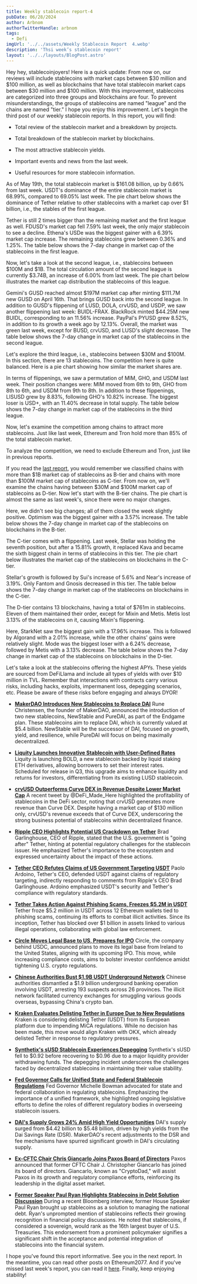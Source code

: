 ```yaml
---
title: Weekly stablecoin report-4
pubDate: 06/28/2024
author: Arbnom
authorTwitterHandle: arbnom
tags:
  - Defi
imgUrl: '../../assets/Weekly Stablecoin Report  4.webp'
description: 'Thsi week’s stablecoin report'
layout: '../../layouts/BlogPost.astro'
---
```

Hey hey, stablecoinjoyers! Here is a quick update: From now on, our reviews will include stablecoins with market caps between $30 million and $100 million, as well as blockchains that have total stablecoin market caps between $30 million and $100 million. With this improvement, stablecoins are categorized into three groups and blockchains are four. To prevent misunderstandings, the groups of stablecoins are named "league" and the chains are named "tier." I hope you enjoy this improvement. Let's begin the third post of our weekly stablecoin reports. In this report, you will find:

* Total review of the stablecoin market and a breakdown by projects.

* Total breakdown of the stablecoin market by blockchains.

* The most attractive stablecoin yields.

* Important events and news from the last week.

* Useful resources for more stablecoin information.

As of May 19th, the total stablecoin market is $161.08 billion, up by 0.66% from last week. USDT's dominance of the entire stablecoin market is 68.99%, compared to 69.05% last week. The pie chart below shows the dominance of Tether relative to other stablecoins with a market cap over $1 billion, i.e., the stables of the first league.

Tether is still 2 times bigger than the remaining market and the first league as well. FDUSD's market cap fell 7.59% last week, the only major stablecoin to see a decline. Ethena's USDe was the biggest gainer with a 6.39% market cap increase. The remaining stablecoins grew between 0.36% and 1.25%. The table below shows the 7-day change in market cap of the stablecoins in the first league.

Now, let's take a look at the second league, i.e., stablecoins between $100M and $1B. The total circulation amount of the second league is currently $3.74B, an increase of 6.00% from last week. The pie chart below illustrates the market cap distribution the stablecoins of this league.

Gemini's GUSD reached almost $197M market cap after minting $111.7M new GUSD on April 16th. That brings GUSD back into the second league. In addition to GUSD's flippening of LUSD, DOLA, crvUSD, and USDP, we saw another flippening last week: BUIDL-FRAX. BlackRock minted $44.25M new BUIDL, corresponding to an 11.56% increase. PayPal's PYUSD grew 8.52%, in addition to its growth a week ago by 12.13%. Overall, the market was green last week, except for BUSD, crvUSD, and LUSD's slight decrease. The table below shows the 7-day change in market cap of the stablecoins in the second league.

Let's explore the third league, i.e., stablecoins between $30M and $100M. In this section, there are 13 stablecoins. The competition here is quite balanced. Here is a pie chart showing how similar the market shares are.

In terms of flippenings, we saw a permutation of MIM, GHO, and USDM last week. Their position changes were: MIM moved from 6th to 9th, GHO from 8th to 6th, and USDM from 9th to 8th. In addition to these flippenings, LISUSD grew by 8.83%, following GHO's 10.82% increase. The biggest loser is USD+, with an 11.40% decrease in total supply. The table below shows the 7-day change in market cap of the stablecoins in the third league.

Now, let's examine the competition among chains to attract more stablecoins. Just like last week, Ethereum and Tron hold more than 85% of the total stablecoin market.

To analyze the competition, we need to exclude Ethereum and Tron, just like in previous reports.

If you read the [last report](https://ethereum2077.substack.com/p/weekly-stablecoin-report-3), you would remember we classified chains with more than $1B market cap of stablecoins as B-tier and chains with more than $100M market cap of stablecoins as C-tier. From now on, we'll examine the chains having between $30M and $100M market cap of stablecoins as D-tier. Now let's start with the B-tier chains. The pie chart is almost the same as last week's, since there were no major changes.

Here, we didn't see big changes; all of them closed the week slightly positive. Optimism was the biggest gainer with a 3.57% increase. The table below shows the 7-day change in market cap of the stablecoins on blockchains in the B-tier.

The C-tier comes with a flippening. Last week, Stellar was holding the seventh position, but after a 15.81% growth, it replaced Kava and became the sixth biggest chain in terms of stablecoins in this tier. The pie chart below illustrates the market cap of the stablecoins on blockchains in the C-tier.

Stellar's growth is followed by Sui's increase of 5.6% and Near's increase of 3.19%. Only Fantom and Gnosis decreased in this tier. The table below shows the 7-day change in market cap of the stablecoins on blockchains in the C-tier.

The D-tier contains 13 blockchains, having a total of $761m in stablecoins. Eleven of them maintained their order, except for Mixin and Metis. Metis lost 3.13% of the stablecoins on it, causing Mixin's flippening.

Here, StarkNet saw the biggest gain with a 17.96% increase. This is followed by Algorand with a 2.01% increase, while the other chains' gains were relatively slight. Mode was the biggest loser with a 6.24% decrease, followed by Metis with a 3.13% decrease. The table below shows the 7-day change in market cap of the stablecoins on blockchains in the D-tier.

Let's take a look at the stablecoins offering the highest APYs. These yields are sourced from DeFiLlama and include all types of yields with over $10 million in TVL. Remember that interactions with contracts carry various risks, including hacks, exploits, impermanent loss, depegging scenarios, etc. Please be aware of these risks before engaging and always DYOR!

* **[MakerDAO Introduces New Stablecoins to Replace DAI](https://thedefiant.io/news/defi/our-most-read-stories-this-week-pump-fun-hack-blast-token-s-and-p-on-rwa-solana-vs-ethereum)** Rune Christensen, the founder of MakerDAO, announced the introduction of two new stablecoins, NewStable and PureDAI, as part of the Endgame plan. These stablecoins aim to replace DAI, which is currently valued at $5.4 billion. NewStable will be the successor of DAI, focused on growth, yield, and resilience, while PureDAI will focus on being maximally decentralized.

* **[Liquity Launches Innovative Stablecoin with User-Defined Rates](https://www.coindesk.com/tech/2024/05/14/defi-lender-liquity-unveils-new-stablecoin-with-user-set-borrowing-rates-in-white-paper/)** Liquity is launching BOLD, a new stablecoin backed by liquid staking ETH derivatives, allowing borrowers to set their interest rates. Scheduled for release in Q3, this upgrade aims to enhance liquidity and returns for investors, differentiating from its existing LUSD stablecoin.

* **[crvUSD Outperforms Curve DEX in Revenue Despite Lower Market Cap](https://x.com/DeFi_Made_Here/status/1791429869420650833)** A recent tweet by @DeFi_Made_Here highlighted the profitability of stablecoins in the DeFi sector, noting that crvUSD generates more revenue than Curve DEX. Despite having a market cap of $130 million only, crvUSD's revenue exceeds that of Curve DEX, underscoring the strong business potential of stablecoins within decentralized finance.

* **[Ripple CEO Highlights Potential US Crackdown on Tether](https://cointelegraph.com/news/us-government-going-after-tether-ripple-ceo-claims)** Brad Garlinghouse, CEO of Ripple, stated that the U.S. government is "going after" Tether, hinting at potential regulatory challenges for the stablecoin issuer. He emphasized Tether's importance to the ecosystem and expressed uncertainty about the impact of these actions.

* **[Tether CEO Refutes Claims of US Government Targeting USDT](https://www.theblock.co/post/294141/tether-ceo-riled-up-by-suggestion-usdt-is-a-target-of-us-government)** Paolo Ardoino, Tether's CEO, defended USDT against claims of regulatory targeting, indirectly responding to comments from Ripple's CEO Brad Garlinghouse. Ardoino emphasized USDT's security and Tether's compliance with regulatory standards.

* **[Tether Takes Action Against Phishing Scams, Freezes $5.2M in USDT](https://cointelegraph.com/news/tether-freezes-usdt-phishing-scams)** Tether froze $5.2 million in USDT across 12 Ethereum wallets tied to phishing scams, continuing its efforts to combat illicit activities. Since its inception, Tether has blocked over $1 billion in assets linked to various illegal operations, collaborating with global law enforcement.

* **[Circle Moves Legal Base to US, Prepares for IPO](https://cointelegraph.com/news/circle-shifts-legal-home-us-ahead-ipo)** Circle, the company behind USDC, announced plans to move its legal base from Ireland to the United States, aligning with its upcoming IPO. This move, while increasing compliance costs, aims to bolster investor confidence amidst tightening U.S. crypto regulations.

* **[Chinese Authorities Bust $1.9B USDT Underground Network](https://cointelegraph.com/news/chinese-police-bust-usdt-underground-banking-ring)** Chinese authorities dismantled a $1.9 billion underground banking operation involving USDT, arresting 193 suspects across 26 provinces. The illicit network facilitated currency exchanges for smuggling various goods overseas, bypassing China's crypto ban.

* **[Kraken Evaluates Delisting Tether in Europe Due to New Regulations](https://www.theblock.co/post/295178/kraken-actively-reviewing-end-tether-eu)** Kraken is considering delisting Tether (USDT) from its European platform due to impending MiCA regulations. While no decision has been made, this move would align Kraken with OKX, which already delisted Tether in response to regulatory pressures.

* **[Synthetix's sUSD Stablecoin Experiences Depegging](https://www.theblock.co/post/295074/synthetix-susd-depeg)** Synthetix's sUSD fell to $0.92 before recovering to $0.96 due to a major liquidity provider withdrawing funds. The depegging incident underscores the challenges faced by decentralized stablecoins in maintaining their value stability.

* **[Fed Governor Calls for Unified State and Federal Stablecoin Regulations](https://www.theblock.co/post/294754/states-and-the-federal-government-need-to-work-together-on-stablecoins-fed-governor-bowman)** Fed Governor Michelle Bowman advocated for state and federal collaboration in regulating stablecoins. Emphasizing the importance of a unified framework, she highlighted ongoing legislative efforts to define the roles of different regulatory bodies in overseeing stablecoin issuers.

* **[DAI's Supply Grows 24% Amid High Yield Opportunities](https://www.theblock.co/post/294190/dai-ling-back-in-breaking-down-dais-circulating-supply)** DAI's supply surged from $4.42 billion to $5.48 billion, driven by high yields from the Dai Savings Rate (DSR). MakerDAO's recent adjustments to the DSR and fee mechanisms have spurred significant growth in DAI's circulating supply.

* **[Ex-CFTC Chair Chris Giancarlo Joins Paxos Board of Directors](https://www.theblock.co/post/294357/paxos-adds-former-cftc-chair-chris-giancarlo-to-its-board-of-directors)** Paxos announced that former CFTC Chair J. Christopher Giancarlo has joined its board of directors. Giancarlo, known as "CryptoDad," will assist Paxos in its growth and regulatory compliance efforts, reinforcing its leadership in the digital asset market.

* **[Former Speaker Paul Ryan Highlights Stablecoins in Debt Solution Discussion](https://x.com/nic__carter/status/1790540747466223921)** During a recent Bloomberg interview, former House Speaker Paul Ryan brought up stablecoins as a solution to managing the national debt. Ryan's unprompted mention of stablecoins reflects their growing recognition in financial policy discussions. He noted that stablecoins, if considered a sovereign, would rank as the 16th largest buyer of U.S. Treasuries. This endorsement from a prominent policymaker signifies a significant shift in the acceptance and potential integration of stablecoins into the financial system.

I hope you've found this report informative. See you in the next report. In the meantime, you can read other posts on Ethereum2077. And if you've missed last week's report, you can read it [here](https://ethereum2077.substack.com/p/weekly-stablecoin-report-3). Finally, keep enjoying stability!
